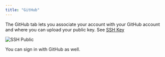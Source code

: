 ```yaml
---
title: "GitHub"
---
```


The GitHub tab lets you associate your account with your GitHub account and where you can upload your public key. See [SSH Key](/docs/dashboard/account/publickey/)


<img alt="SSH Public" src="/img/docs/prefs-account-gh1.png" class="simple"/>

You can sign in with GitHub as well.